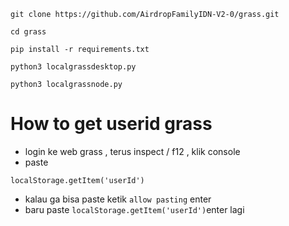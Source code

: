

```
git clone https://github.com/AirdropFamilyIDN-V2-0/grass.git
```
```
cd grass
```
```
pip install -r requirements.txt
```
```
python3 localgrassdesktop.py
```
```
python3 localgrassnode.py
```
# How to get userid grass
- login ke web grass , terus inspect / f12 ,  klik console
- paste
``` 
localStorage.getItem('userId')
```
- kalau ga bisa paste ketik ```allow pasting``` enter
- baru paste ```localStorage.getItem('userId')```enter lagi
